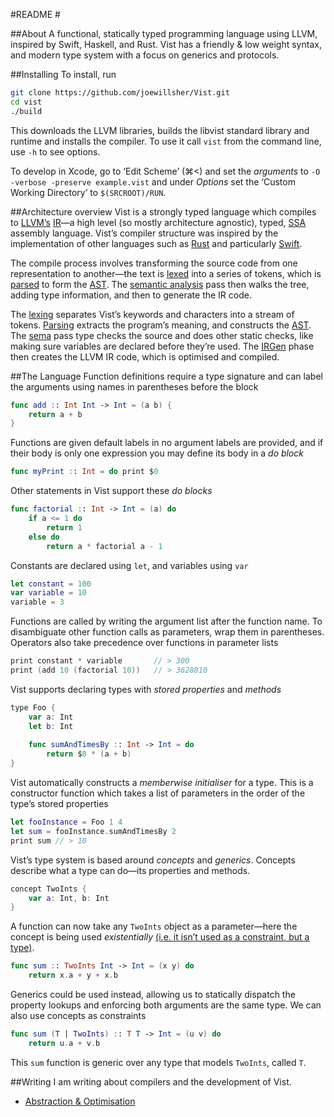 #README #

##About
A functional, statically typed programming language using LLVM, inspired by Swift, Haskell, and Rust. Vist has a friendly & low weight syntax, and modern type system with a focus on generics and protocols.


##Installing
To install, run

``` bash
git clone https://github.com/joewillsher/Vist.git
cd vist
./build
``` 

This downloads the LLVM libraries, builds the libvist standard library and runtime and installs the compiler. To use it call `vist` from the command line, use `-h` to see options.

To develop in Xcode, go to ‘Edit Scheme’ (⌘<) and set the *arguments* to `-O -verbose -preserve example.vist` and under *Options* set the ‘Custom Working Directory’ to `$(SRCROOT)/RUN`.


##Architecture overview
Vist is a strongly typed language which compiles to [LLVM’s](https://en.wikipedia.org/wiki/LLVM#LLVM_Intermediate_Representation) [IR](http://llvm.org/docs/LangRef.html)—a high level (so mostly architecture agnostic), typed, [SSA](https://en.wikipedia.org/wiki/Static_single_assignment_form) assembly language. Vist’s compiler structure was inspired by the implementation of other languages such as [Rust](https://github.com/rust-lang/rust) and particularly [Swift](https://github.com/apple/swift).

The compile process involves transforming the source code from one representation to another—the text is [lexed](https://en.wikipedia.org/wiki/Lexical_analysis) into a series of tokens, which is [parsed](https://en.wikipedia.org/wiki/Parsing#Computer_languages) to form the [AST](https://en.wikipedia.org/wiki/Abstract_syntax_tree). The [semantic analysis](https://en.wikibooks.org/wiki/Compiler_Construction/Semantic_Analysis) pass then walks the tree, adding type information, and then to generate the IR code.

The [lexing](Vist/Lexer/Lexer.swift) separates Vist’s keywords and characters into a stream of tokens. [Parsing](Vist/AST/Parser.swift) extracts the program’s meaning, and constructs the [AST](Vist/AST/Expr.swift). The [sema](Vist/Sema/TypeProvider.swift) pass type checks the source and does other static checks, like making sure variables are declared before they’re used. The [IRGen](Vist/IRGen/IRGen.swift) phase then creates the LLVM IR code, which is optimised and compiled.


##The Language
Function definitions require a type signature and can label the arguments using names in parentheses before the block
```swift
func add :: Int Int -> Int = (a b) {
    return a + b
}
```
Functions are given default labels in no argument labels are provided, and if their body is only one expression you may define its body in a *do block*
```swift
func myPrint :: Int = do print $0
```

Other statements in Vist support these *do blocks*
```swift
func factorial :: Int -> Int = (a) do
    if a <= 1 do
        return 1
    else do
        return a * factorial a - 1
```

Constants are declared using `let`, and variables using `var`
```swift
let constant = 100
var variable = 10
variable = 3
```

Functions are called by writing the argument list after the function name. To disambiguate other function calls as parameters, wrap them in parentheses. Operators also take precedence over functions in parameter lists
```swift
print constant * variable		// > 300
print (add 10 (factorial 10))	// > 3628810
```

Vist supports declaring types with *stored properties* and *methods*
```swift
type Foo {
    var a: Int
    let b: Int
    
    func sumAndTimesBy :: Int -> Int = do 
        return $0 * (a + b)
}
```

Vist automatically constructs a *memberwise initialiser* for a type. This is a constructor function which takes a list of parameters in the order of the type’s stored properties
```swift
let fooInstance = Foo 1 4
let sum = fooInstance.sumAndTimesBy 2
print sum // > 10
```

Vist’s type system is based around *concepts* and *generics*. Concepts describe what a type can do—its properties and methods.
```swift
concept TwoInts {
    var a: Int, b: Int
}
```

A function can now take any `TwoInts` object as a parameter—here the concept is being used *existentially* [(i.e. it isn’t used as a constraint, but a type)](../Posts/Concepts_and_runtime.md).
```swift
func sum :: TwoInts Int -> Int = (x y) do
    return x.a + y + x.b
```

Generics could be used instead, allowing us to statically dispatch the property lookups and enforcing both arguments are the same type. We can also use concepts as constraints
```swift
func sum (T | TwoInts) :: T T -> Int = (u v) do
	return u.a + v.b
```

This `sum` function is generic over any type that models `TwoInts`, called `T`.


##Writing
I am writing about compilers and the development of Vist.

- [Abstraction & Optimisation](Posts/Abstraction_and_Optimisation.md)


